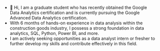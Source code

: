 - 👋 Hi, I am a graduate student who has recently obtained the Google Data Analytics certification and is currently pursuing the Google Advanced Data Analytics certification.
- With 6 months of hands-on experience in data analysis within the construction goods industry, I possess a strong foundation in data analytics, SQL, Python, Power BI, and more.
- I am actively seeking opportunities as a data analyst intern or fresher to further develop my skills and contribute effectively in this field.

<!---
LePhucTuan/LePhucTuan is a ✨ special ✨ repository because its `README.md` (this file) appears on your GitHub profile.
You can click the Preview link to take a look at your changes.
--->
